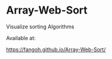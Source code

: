 # Array-Web-Sort
Visualize sorting Algorithms

Available at: 

https://fangoh.github.io/Array-Web-Sort/
